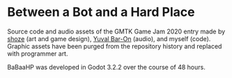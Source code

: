 # Between a Bot and a Hard Place

Source code and audio assets of the GMTK Game Jam 2020 entry made by [shoze](https://shoze.itch.io/) (art and game design), [Yuval Bar-On](https://github.com/yuvii) (audio), and myself (code). Graphic assets have been purged from the repository history and replaced with programmer art.

BaBaaHP was developed in Godot 3.2.2 over the course of 48 hours.
